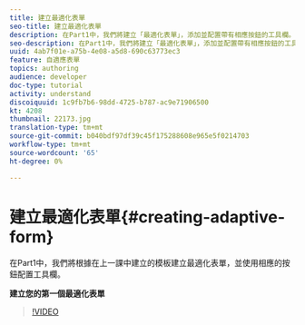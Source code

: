 ```yaml
---
title: 建立最適化表單
seo-title: 建立最適化表單
description: 在Part1中，我們將建立「最適化表單」，添加並配置帶有相應按鈕的工具欄。
seo-description: 在Part1中，我們將建立「最適化表單」，添加並配置帶有相應按鈕的工具欄。
uuid: 4ab7f01e-a75b-4e08-a5d8-690c63773ec3
feature: 自適應表單
topics: authoring
audience: developer
doc-type: tutorial
activity: understand
discoiquuid: 1c9fb7b6-98dd-4725-b787-ac9e71906500
kt: 4208
thumbnail: 22173.jpg
translation-type: tm+mt
source-git-commit: b040bdf97df39c45f175288608e965e5f0214703
workflow-type: tm+mt
source-wordcount: '65'
ht-degree: 0%

---
```



# 建立最適化表單{#creating-adaptive-form}

在Part1中，我們將根據在上一課中建立的模板建立最適化表單，並使用相應的按鈕配置工具欄。

**建立您的第一個最適化表單**

>[!VIDEO](https://video.tv.adobe.com/v/22173/quality=9)
